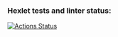 ### Hexlet tests and linter status:
[![Actions Status](https://github.com/Androidmatis/java-project-78/actions/workflows/hexlet-check.yml/badge.svg)](https://github.com/Androidmatis/java-project-78/actions)